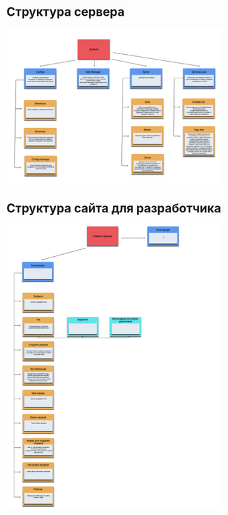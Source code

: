 # Структура сервера

![Структура сайта для разработчика](https://github.com/nuttert/Server-back/blob/develop/ReadMe/Structure1_.png)
# Структура сайта для разработчика
![Структура сервера](https://github.com/nuttert/Server-back/blob/develop/ReadMe/Structure2_.png)
